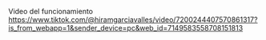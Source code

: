 Video del funcionamiento
https://www.tiktok.com/@hiramgarciavalles/video/7200244407570861317?is_from_webapp=1&sender_device=pc&web_id=7149583558708151813

